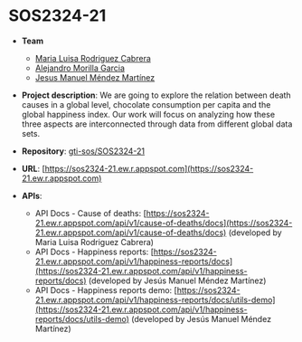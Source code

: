 # SOS2324-21


- **Team**
  - [Maria Luisa Rodriguez Cabrera](https://github.com/marrodcab12)
  - [Alejandro Morilla Garcia](https://github.com/aaleejandro01)
  - [Jesus Manuel Méndez Martínez](https://github.com/jesmenmar)

- **Project description**: We are going to explore the relation between death causes in a global level, chocolate consumption per capita and the global happiness index. Our work will focus on analyzing how these three aspects are interconnected through data from different global data sets.
- **Repository**: [gti-sos/SOS2324-21](https://github.com/gti-sos/SOS2324-21)
- **URL**: [https://sos2324-21.ew.r.appspot.com](https://sos2324-21.ew.r.appspot.com) 
-  **APIs**:
    - API Docs - Cause of deaths: [https://sos2324-21.ew.r.appspot.com/api/v1/cause-of-deaths/docs](https://sos2324-21.ew.r.appspot.com/api/v1/cause-of-deaths/docs) (developed by Maria Luisa Rodriguez Cabrera)
    - API Docs - Happiness reports: [https://sos2324-21.ew.r.appspot.com/api/v1/happiness-reports/docs](https://sos2324-21.ew.r.appspot.com/api/v1/happiness-reports/docs) (developed by Jesús Manuel Méndez Martínez)
    - API Docs - Happiness reports demo: [https://sos2324-21.ew.r.appspot.com/api/v1/happiness-reports/docs/utils-demo](https://sos2324-21.ew.r.appspot.com/api/v1/happiness-reports/docs/utils-demo) (developed by Jesús Manuel Méndez Martínez)
